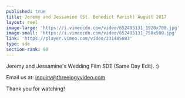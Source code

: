 ```yaml
---
published: true
title: Jeremy and Jessamine (St. Benedict Parish) August 2017
layout: reel
image-large: 'https://i.vimeocdn.com/video/652495131_1920x700.jpg'
image-small: 'https://i.vimeocdn.com/video/652495131_750x500.jpg'
link: 'https://player.vimeo.com/video/231485083'
type: sde
section-rank: 90
---
```

Jeremy and Jessamine's Wedding Film SDE (Same Day Edit). :)

Email us at: inquiry@threelogyvideo.com

Thank you for watching!
